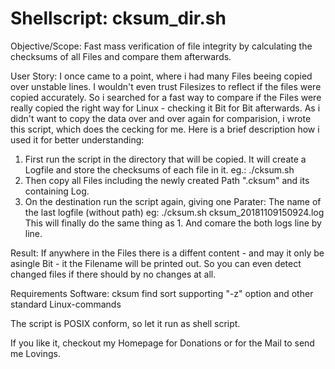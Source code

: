 # Shellscript: cksum_dir.sh
Objective/Scope: Fast mass verification of file integrity by calculating the checksums of all Files and compare them afterwards.

User Story: I once came to a point, where i had many Files beeing copied over unstable lines. I wouldn't even trust Filesizes to reflect if the files were copied accurately.
So i searched for a fast way to compare if the Files were really copied the right way for Linux - checking it Bit for Bit afterwards. As i didn't want to copy the data over and over again for comparision, i wrote this script, which does the cecking for me. Here is a brief description how i used it for better understanding:

1. First run the script in the directory that will be copied. It will create a Logfile and store the checksums of each file in it.
eg.: ./cksum.sh
2. Then copy all Files including the newly created Path ".cksum" and its containing Log.
3. On the destination run the script again, giving one Parater: The name of the last logfile (without path)
eg: ./cksum.sh cksum_20181109150924.log
This will finally do the same thing as 1. And comare the both logs line by line.

Result: If anywhere in the Files there is a diffent content - and may it only be asingle Bit - it the Filename will be printed out.
So you can even detect changed files if there should by no changes at all.

Requirements
Software:
cksum
find
sort supporting "-z" option
and other standard Linux-commands

The script is POSIX conform, so let it run as shell script.

If you like it, checkout my Homepage for Donations or for the Mail to send me Lovings.
